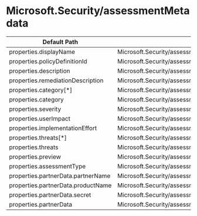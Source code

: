 # Microsoft.Security/assessmentMetadata

| Default Path | Alias |
|---|---|
| properties.displayName | Microsoft.Security/assessmentMetadata/displayName |
| properties.policyDefinitionId | Microsoft.Security/assessmentMetadata/policyDefinitionId |
| properties.description | Microsoft.Security/assessmentMetadata/description |
| properties.remediationDescription | Microsoft.Security/assessmentMetadata/remediationDescription |
| properties.category[*] | Microsoft.Security/assessmentMetadata/category[*] |
| properties.category | Microsoft.Security/assessmentMetadata/category |
| properties.severity | Microsoft.Security/assessmentMetadata/severity |
| properties.userImpact | Microsoft.Security/assessmentMetadata/userImpact |
| properties.implementationEffort | Microsoft.Security/assessmentMetadata/implementationEffort |
| properties.threats[*] | Microsoft.Security/assessmentMetadata/threats[*] |
| properties.threats | Microsoft.Security/assessmentMetadata/threats |
| properties.preview | Microsoft.Security/assessmentMetadata/preview |
| properties.assessmentType | Microsoft.Security/assessmentMetadata/assessmentType |
| properties.partnerData.partnerName | Microsoft.Security/assessmentMetadata/partnerData.partnerName |
| properties.partnerData.productName | Microsoft.Security/assessmentMetadata/partnerData.productName |
| properties.partnerData.secret | Microsoft.Security/assessmentMetadata/partnerData.secret |
| properties.partnerData | Microsoft.Security/assessmentMetadata/partnerData |

